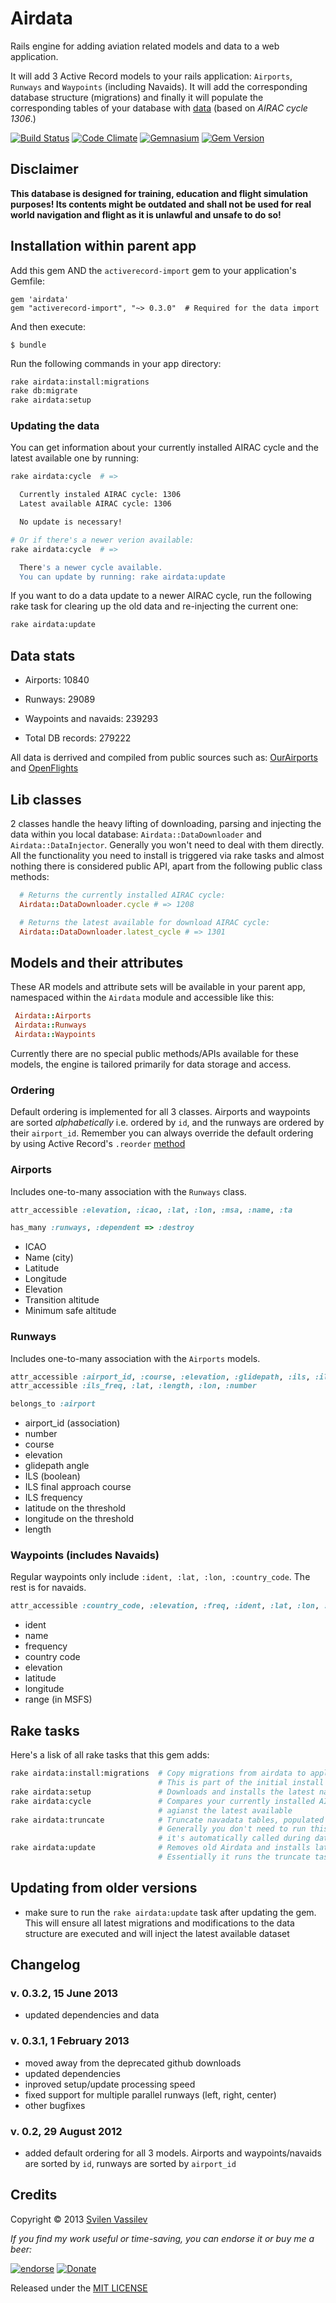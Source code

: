 # Airdata

Rails engine for adding aviation related models and data to a web application.

It will add 3 Active Record models to your rails application: `Airports`, `Runways`
and `Waypoints` (including Navaids). It will add the corresponding database
structure (migrations) and finally it will populate the corresponding tables of
your database with [data](#data-stats) (based on *AIRAC cycle 1306*.)

[![Build Status](https://secure.travis-ci.org/tarakanbg/airdata.png)](http://travis-ci.org/tarakanbg/airdata)
[![Code Climate](https://codeclimate.com/github/tarakanbg/airdata.png)](https://codeclimate.com/github/tarakanbg/airdata)
[![Gemnasium](https://gemnasium.com/tarakanbg/airdata.png?travis)](https://gemnasium.com/tarakanbg/airdata)
[![Gem Version](https://badge.fury.io/rb/airdata.png)](http://badge.fury.io/rb/airdata)

## Disclaimer

**This database is designed for training, education and flight simulation purposes! Its contents might be outdated
and shall not be used for real world navigation and flight as it is unlawful and unsafe to do so!**

## Installation within parent app

Add this gem AND the `activerecord-import` gem to your application's Gemfile:

    gem 'airdata'
    gem "activerecord-import", "~> 0.3.0"  # Required for the data import

And then execute:

    $ bundle

Run the following commands in your app directory:

```sh
rake airdata:install:migrations
rake db:migrate
rake airdata:setup
```

### Updating the data

You can get information about your currently installed AIRAC cycle and the
latest available one by running:

```sh
rake airdata:cycle  # =>

  Currently instaled AIRAC cycle: 1306
  Latest available AIRAC cycle: 1306

  No update is necessary!

# Or if there's a newer verion available:
rake airdata:cycle  # =>

  There's a newer cycle available.
  You can update by running: rake airdata:update
```

If you want to do a data update to a newer AIRAC cycle, run the following
rake task for clearing up the old data and re-injecting the current one:

```sh
rake airdata:update
```

## Data stats

* Airports: 10840
* Runways: 29089
* Waypoints and navaids: 239293

* Total DB records: 279222

All data is derrived and compiled from public sources such as:
[OurAirports](http://www.ourairports.com/data/) and
[OpenFlights](http://openflights.org/data.html)

## Lib classes

2 classes handle the heavy lifting of downloading, parsing and injecting the data
within you local database: `Airdata::DataDownloader` and `Airdata::DataInjector`.
Generally you won't need to deal with them directly. All the functionality you
need to install is triggered via rake tasks and almost nothing there is
considered public API, apart from the following public class methods:

```ruby
  # Returns the currently installed AIRAC cycle:
  Airdata::DataDownloader.cycle # => 1208

  # Returns the latest available for download AIRAC cycle:
  Airdata::DataDownloader.latest_cycle # => 1301
```

## Models and their attributes

These AR models and attribute sets will be available in your parent app,
namespaced within the `Airdata` module and accessible like this:

```ruby
 Airdata::Airports
 Airdata::Runways
 Airdata::Waypoints
```
Currently there are no special public methods/APIs available for these models,
the engine is tailored primarily for data storage and access.

### Ordering

Default ordering is implemented for all 3 classes. Airports and waypoints are
sorted *alphabetically* i.e. ordered by `id`, and the runways are ordered by their
`airport_id`. Remember you can always override the default ordering by using Active
Record's `.reorder` [method](http://guides.rubyonrails.org/active_record_querying.html#ordering)

### Airports

Includes one-to-many association with the `Runways` class.

```ruby
attr_accessible :elevation, :icao, :lat, :lon, :msa, :name, :ta

has_many :runways, :dependent => :destroy
```
* ICAO
* Name (city)
* Latitude
* Longitude
* Elevation
* Transition altitude
* Minimum safe altitude

### Runways

Includes one-to-many association with the `Airports` models.

```ruby
attr_accessible :airport_id, :course, :elevation, :glidepath, :ils, :ils_fac
attr_accessible :ils_freq, :lat, :length, :lon, :number

belongs_to :airport
```

* airport_id (association)
* number
* course
* elevation
* glidepath angle
* ILS (boolean)
* ILS final approach course
* ILS frequency
* latitude on the threshold
* longitude on the threshold
* length

### Waypoints (includes Navaids)

Regular waypoints only include `:ident, :lat, :lon, :country_code`. The rest is
for navaids.

```ruby
attr_accessible :country_code, :elevation, :freq, :ident, :lat, :lon, :name, :range
```

* ident
* name
* frequency
* country code
* elevation
* latitude
* longitude
* range (in MSFS)

## Rake tasks

Here's a lisk of all rake tasks that this gem adds:

```sh
rake airdata:install:migrations  # Copy migrations from airdata to application.
                                 # This is part of the initial install process.
rake airdata:setup               # Downloads and installs the latest navdata
rake airdata:cycle               # Compares your currently installed AIRAC cycle
                                 # agianst the latest available
rake airdata:truncate            # Truncate navadata tables, populated by Airdata.
                                 # Generally you don't need to run this separately,
                                 # it's automatically called during data updates
rake airdata:update              # Removes old Airdata and installs latest available
                                 # Essentially it runs the truncate task followed by the setup

```

## Updating from older versions

* make sure to run the `rake airdata:update` task after updating the gem. This
  will ensure all latest migrations and modifications to the data structure are
  executed and will inject the latest available dataset

## Changelog

### v. 0.3.2, 15 June 2013

* updated dependencies and data

### v. 0.3.1, 1 February 2013

* moved away from the deprecated github downloads
* updated dependencies
* inproved setup/update processing speed
* fixed support for multiple parallel runways (left, right, center)
* other bugfixes

### v. 0.2, 29 August 2012

* added default ordering for all 3 models. Airports and waypoints/navaids are
sorted by `id`, runways are sorted by `airport_id`

## Credits

Copyright © 2013 [Svilen Vassilev](http://svilen.rubystudio.net)

*If you find my work useful or time-saving, you can endorse it or buy me a beer:*

[![endorse](http://api.coderwall.com/svilenv/endorsecount.png)](http://coderwall.com/svilenv)
[![Donate](https://www.paypalobjects.com/en_US/i/btn/btn_donate_SM.gif)](https://www.paypal.com/cgi-bin/webscr?cmd=_s-xclick&hosted_button_id=5FR7AQA4PLD8A)

Released under the [MIT LICENSE](https://github.com/tarakanbg/airdata/blob/master/LICENSE)

